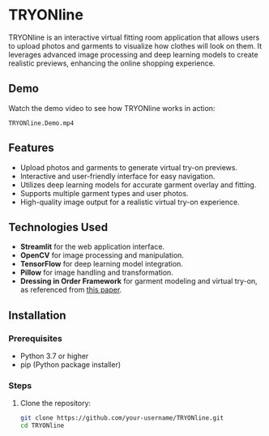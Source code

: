 # TRYONline

TRYONline is an interactive virtual fitting room application that allows users to upload photos and garments to visualize how clothes will look on them. It leverages advanced image processing and deep learning models to create realistic previews, enhancing the online shopping experience.

## Demo

Watch the demo video to see how TRYONline works in action:

`TRYONline.Demo.mp4`

## Features

- Upload photos and garments to generate virtual try-on previews.
- Interactive and user-friendly interface for easy navigation.
- Utilizes deep learning models for accurate garment overlay and fitting.
- Supports multiple garment types and user photos.
- High-quality image output for a realistic virtual try-on experience.

## Technologies Used

- **Streamlit** for the web application interface.
- **OpenCV** for image processing and manipulation.
- **TensorFlow** for deep learning model integration.
- **Pillow** for image handling and transformation.
- **Dressing in Order Framework** for garment modeling and virtual try-on, as referenced from [this paper](https://github.com/cuiaiyu/dressing-in-order).

## Installation

### Prerequisites

- Python 3.7 or higher
- pip (Python package installer)

### Steps

1. Clone the repository:

   ```bash
   git clone https://github.com/your-username/TRYONline.git
   cd TRYONline
